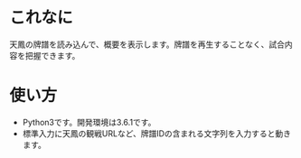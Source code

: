 # これなに
天鳳の牌譜を読み込んで、概要を表示します。牌譜を再生することなく、試合内容を把握できます。

# 使い方
- Python3です。開発環境は3.6.1です。
- 標準入力に天鳳の観戦URLなど、牌譜IDの含まれる文字列を入力すると動きます。